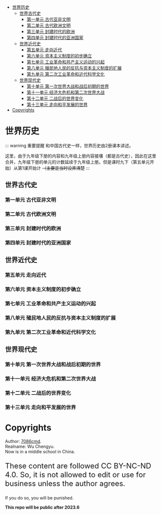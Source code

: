 
- [世界历史](#世界历史)<br>
  - [世界古代史](#世界古代史)<br>
    - [第一单元 古代亚非文明](#第一单元-古代亚非文明)<br>
    - [第二单元 古代欧洲文明](#第二单元-古代欧洲文明)<br>
    - [第三单元 封建时代的欧洲](#第三单元-封建时代的欧洲)<br>
    - [第四单元 封建时代的亚洲国家](#第四单元-封建时代的亚洲国家)<br>
  - [世界近代史](#世界近代史)<br>
    - [第五单元 走向近代](#第五单元-走向近代)<br>
    - [第六单元 资本主义制度的初步确立](#第六单元-资本主义制度的初步确立)<br>
    - [第七单元 工业革命和共产主义运动的兴起](#第七单元-工业革命和共产主义运动的兴起)<br>
    - [第八单元 殖民地人民的反抗与资本主义制度的扩展](#第八单元-殖民地人民的反抗与资本主义制度的扩展)<br>
    - [第九单元 第二次工业革命和近代科学文化](#第九单元-第二次工业革命和近代科学文化)<br>
  - [世界现代史](#世界现代史)<br>
    - [第十单元 第一次世界大战和战后初期的世界](#第十单元-第一次世界大战和战后初期的世界)<br>
    - [第十一单元 经济大危机和第二次世界大战](#第十一单元-经济大危机和第二次世界大战)<br>
    - [第十二单元 二战后的世界变化](#第十二单元-二战后的世界变化)<br>
    - [第十三单元 走向和平发展的世界](#第十三单元-走向和平发展的世界)<br>
- [Copyrights](#copyrights)<br>

<div class="divider"></div>


<style>
main {
  /* font-family: "仿宋" !important */
}
</style>
# 世界历史

::: warning 重要提醒
和中国古代史一样，世界历史由2册课本讲述。

这里，由于九年级下册的内容和九年级上册内容接壤（都是古代史），因此在这里合并，九年级下册的单元的计数延续于九年级上册。但是课时九下（第五单元开始）从第1课开始计 ~~（主要是当时没弄清楚~~
:::

<div class="divider"></div>

## 世界古代史

<div class="divider"></div>

### 第一单元 古代亚非文明

<div class="divider"></div>

### 第二单元 古代欧洲文明

<div class="divider"></div>

### 第三单元 封建时代的欧洲

<div class="divider"></div>

### 第四单元 封建时代的亚洲国家

<div class="divider"></div>

## 世界近代史
<div class="divider"></div>

### 第五单元 走向近代

<div class="divider"></div>

### 第六单元 资本主义制度的初步确立

<div class="divider"></div>

### 第七单元 工业革命和共产主义运动的兴起

<div class="divider"></div>

### 第八单元 殖民地人民的反抗与资本主义制度的扩展

<div class="divider"></div>

### 第九单元 第二次工业革命和近代科学文化

<div class="divider"></div>

## 世界现代史
<div class="divider"></div>

### 第十单元 第一次世界大战和战后初期的世界

<div class="divider"></div>

### 第十一单元 经济大危机和第二次世界大战

<div class="divider"></div>

### 第十二单元 二战后的世界变化

<div class="divider"></div>

### 第十三单元 走向和平发展的世界

<div class="divider"></div>

<div class="divider"></div>

# Copyrights

Author: [7086cmd](https://github.com/7086cmd).<br>
Realname: Wu Chengyu.<br>
Now is in a middle school in China.<br>

<p style="font-size: 24px">
These content are followed CC BY-NC-ND 4.0. So, it is not allowed to edit or use for business unless the author agrees.

If you do so, you will be punished.
</p>

**This repo will be  public after 2023.6**
